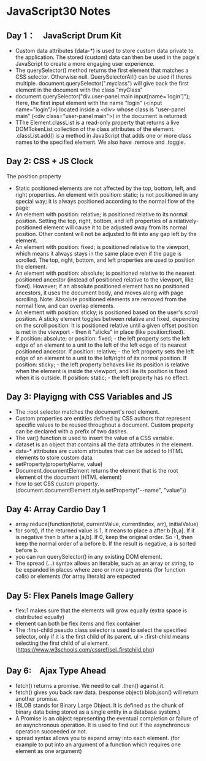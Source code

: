 # JavaScript30 Notes

## Day 1：　JavaScript Drum Kit
- Custom data attributes (data-*) is used to store custom data private to the application. The stored (custom) data can then be used in the page's JavaScript to create a more engaging user experience.
- The querySelector() method returns the first element that matches a CSS selector. Otherwise null. QuerySelectorAll() can be used if theres multiple.  document.querySelector(".myclass") will give back the first element in the document with the class "myClass"
- document.querySelector("div.user-panel.main input[name='login']"); Here, the first input element with the name "login" (\<input name="login"/>) located inside a \<div> whose class is "user-panel main" (\<div class="user-panel main">) in the document is returned:
- TThe Element.classList is a read-only property that returns a live DOMTokenList collection of the class attributes of the element. .classList.add() is a method in JavaScript that adds one or more class names to the specified element. We also have .remove and .toggle. 

 ## Day 2: CSS + JS Clock
 The position property
 - Static positioned elements are not affected by the top, bottom, left, and right properties. An element with position: static; is not positioned in any special way; it is always positioned according to the normal flow of the page:
 - An element with position: relative; is positioned relative to its normal position. Setting the top, right, bottom, and left properties of a relatively-positioned element will cause it to be adjusted away from its normal position. Other content will not be adjusted to fit into any gap left by the element.
 - An element with position: fixed; is positioned relative to the viewport, which means it always stays in the same place even if the page is scrolled. The top, right, bottom, and left properties are used to position the element.
 - An element with position: absolute; is positioned relative to the nearest positioned ancestor (instead of positioned relative to the viewport, like fixed). However; if an absolute positioned element has no positioned ancestors, it uses the document body, and moves along with page scrolling. Note: Absolute positioned elements are removed from the normal flow, and can overlap elements.
 - An element with position: sticky; is positioned based on the user's scroll position. A sticky element toggles between relative and fixed, depending on the scroll position. It is positioned relative until a given offset position is met in the viewport - then it "sticks" in place (like position:fixed).
 - If position: absolute; or position: fixed; - the left property sets the left edge of an element to a unit to the left of the left edge of its nearest positioned ancestor. If position: relative; - the left property sets the left edge of an element to a unit to the left/right of its normal position. If position: sticky; - the left property behaves like its position is relative when the element is inside the viewport, and like its position is fixed when it is outside. If position: static; - the left property has no effect.

 ## Day 3: Playigng with CSS Variables and JS
 - The :root selector matches the document's root element.
 - Custom properties are entities defined by CSS authors that represent specific values to be reused throughout a document. Custom property can be declared with a prefix of two dashes. 
 - The var() function is used to insert the value of a CSS variable.
 - dataset is an object that contains all the data attributes in the element. 
 - data-* attributes are custom attributes that can be added to HTML elements to store custom data.
 - setProperty(propertyName, value)
 - Document.documentElement returns the element that is the root element of the document (HTML element)
 - how to set CSS custom property. (document.documentElement.style.setProperty("--name", "value"))


 ## Day 4: Array Cardio Day 1
 - array.reduce(function(total, currentValue, currentIndex, arr), initialValue)
 - for sort(), if the returned value is 1, it means to place a after b [b,a]. If it is negative then b after a [a,b]. If 0, keep the original order. So -1, then keep the normal order of a before b. If the result is negative, a is sorted before b.
- you can run querySelector() in any existing DOM element. 
- The spread (...) syntax allows an iterable, such as an array or string, to be expanded in places where zero or more arguments (for function calls) or elements (for array literals) are expected

## Day 5: Flex Panels Image Gallery
- flex:1 makes sure that the elements will grow equally (extra space is distributed equally)
- element can both be flex items and flex container
- The :first-child pseudo class selector is used to select the specified selector, only if it is the first child of its parent. ul > :first-child means selecting the first child of ul element.  (https://www.w3schools.com/cssref/sel_firstchild.php)

## Day 6:　Ajax Type Ahead
- fetch() returns a promise. We need to call .then() against it. 
- fetch() gives you back raw data. (response object) blob.json() will return another promise. 
- (BLOB stands for Binary Large Object. It is defined as the chunk of binary data being stored as a single entity in a database system.)
- A Promise is an object representing the eventual completion or failure of an asynchronous operation. It is used to find out if the asynchronous operation succeeded or not. 
- spread syntax allows you to expand array into each element. (for example to put into an argument of a function which requires one element as one argument)  